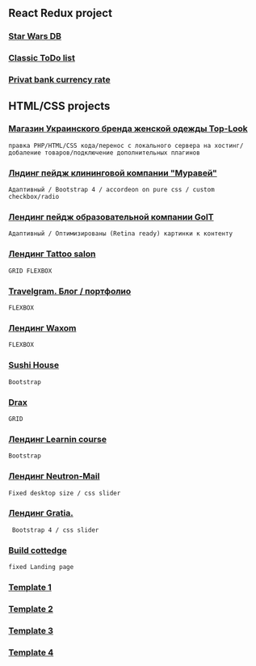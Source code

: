 ## React Redux project

### [Star Wars DB](https://startwars-cyberspacedk.surge.sh/)

### [Classic ToDo list](https://todo-cyberspacedk.surge.sh/)

### [Privat bank currency rate](https://privat-cyberspacedk.surge.sh/)

## HTML/CSS projects 

### [Магазин Украинского бренда женской одежды Top-Look](http://top-look.com.ua)
```
правка PHP/HTML/CSS кода/перенос с локального сервера на хостинг/добаление товаров/подключение дополнительных плагинов
```
### [Лндинг пейдж клининговой компании  "Муравей"](https://cyberspacedk.github.io/Clearing-Company-Ant/)
```
Адаптивный / Bootstrap 4 / accordeon on pure css / custom checkbox/radio
```
### [Лендинг пейдж образовательной компании GoIT](https://cyberspacedk.github.io/GoIT-Landng/)
```
Адаптивный / Оптимизированы (Retina ready) картинки к контенту
```
### [Лендинг Tattoo salon](https://cyberspacedk.github.io/Ink-Tattoo/)
```
GRID FLEXBOX
```
### [Travelgram. Блог / портфолио](https://cyberspacedk.github.io/Travelgram/)
```
FLEXBOX
```
### [Лендинг Waxom](https://cyberspacedk.github.io/Collaborate/index.html)
```
FLEXBOX
```
### [Sushi House](https://cyberspacedk.github.io/My-old-training-work/sushi-house/)
```
Bootstrap 
```
### [Drax](https://cyberspacedk.github.io/Darx/)
```
GRID
```
### [Лендинг Learnin course](https://cyberspacedk.github.io/My-old-training-work/learning-course/)
```
Bootstrap 
```
### [Лендинг Neutron-Mail](https://cyberspacedk.github.io/Neutron-Mail/)
```
Fixed desktop size / css slider
```
### [Лендинг Gratia.](https://cyberspacedk.github.io/Gratia/)
```
 Bootstrap 4 / css slider 
```
### [Build cottedge](https://cyberspacedk.github.io/My-old-training-work/build-cottedge/)
```
fixed Landing page 
```
### [Template 1](https://cyberspacedk.github.io/goit-fe-course/module-11/)

### [Template 2](https://cyberspacedk.github.io/goit-fe-course/module-9/)

### [Template 3](https://cyberspacedk.github.io/goit-fe-course/module-7/)

### [Template 4](https://cyberspacedk.github.io/goit-fe-course/module-5/)









 
